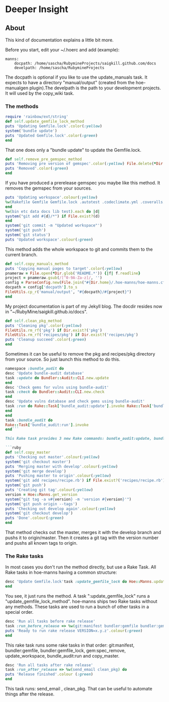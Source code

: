 # Deeper Insight

## About

This kind of documentation explains a little bit more. 

Before you start, edit your ~/.hoerc and add (example):

```
manns: 
    docpath: /home/sascha/RubymineProjects/saigkill.github.com/docs 
    develpath: /home/sascha/RubymineProjects
```

The docpath is optional if you like to use the update_manuals task. It expects to have a directory "manual/output" (created from the hoe-manualgen plugin).The develpath is the path to your development projects. It will used by the copy_wiki task.

### The methods

```ruby
require 'rainbow/ext/string' 
def self.update_gemfile_lock_method 
puts 'Updating Gemfile.lock'.color(:yellow) 
system('bundle update') 
puts 'Updated Gemfile.lock'.color(:green) 
end
```

That one does only a "bundle update" to update the Gemfile.lock.

```ruby
def self.remove_pre_gemspec_method 
puts 'Removing pre version of gemspec'.color(:yellow) File.delete(*Dir.glob('*.gemspec')) 
puts 'Removed'.color(:green) 
end
```

If you have produced a prerelease gemspec you maybe like this method. It removes the gemspec from your sources.

```ruby
puts 'Updating workspace'.colour(:yellow) 
%w(Rakefile Gemfile Gemfile.lock .autotest .codeclimate.yml .coveralls.yml .gemnasium.yml .gitignore .index .rspec .rubocop.yml.scrutinizer.yml .travis.yml CODE_OF_CONDUCT.md config.reek CONTRIBUTING.md History.rdoc Index.yml LICENSE.rdoc MAINTENANCE.md Manifest.txt README.rdoc VERSION recipes/recipe.rb).each do |i| system("git add #{i}") if File.exist?(i) 
end 
%w(bin etc data docs lib test).each do |d| 
system("git add #{d}/*") if File.exist?(d) 
end 
system('git commit -m "Updated workspace"') 
system('git push') 
system('git status') 
puts 'Updated workspace'.colour(:green)
```

This method adds the whole workspace to git and commits them to the current branch.

```ruby
def self.copy_manuals_method 
puts 'Copying manual pages to target'.color(:yellow) 
pnameraw = File.open(*Dir.glob('README.*')) {|f| f.readline} 
project = pnameraw.gsub(/[^0-9A-Za-z]/, '') 
config = ParseConfig.new(File.join("#{Dir.home}/.hoe-manns/hoe-manns.cfg")) 
docpath = config['docpath'].to_s 
FileUtils.cp_r('manual/output', "#{docpath}/#{project}") 
end
```

My project documentation is part of my Jekyll blog. The docdir resides now in "~/RubyMine/saigkill.github.io/docs".

```ruby
def self.clean_pkg_method 
puts 'Cleaning pkg'.color(:yellow) 
FileUtils.rm_rf('pkg') if Dir.exist?('pkg') 
FileUtils.rm_rf('recipes/pkg') if Dir.exist?('recipes/pkg') 
puts 'Cleanup succeed'.color(:green) 
end
```

Sometimes it can be useful to remove the pkg and recipes/pkg directory from your source. So just launch this method to do this.

```ruby
namespace :bundle_audit do 
desc 'Update bundle-audit database' 
task :update do Bundler::Audit::CLI.new.update 
end 
desc 'Check gems for vulns using bundle-audit' 
task :check do Bundler::Audit::CLI.new.check 
end 
desc 'Update vulns database and check gems using bundle-audit' 
task :run do Rake::Task['bundle_audit:update'].invoke Rake::Task['bundle_audit:check'].invoke 
end 
end 
task :bundle_audit do 
Rake::Task['bundle_audit:run'].invoke 
end```

This Rake task provides 3 new Rake commands: bundle_audit:update, bundle_audit:run, and bundle_audit:check. A bundle_audit:run does bundle_audit:update and bundle_update:check. So you need in most cases just that one command.

```ruby
def self.copy_master 
puts 'Checking out master'.colour(:yellow) 
system('git checkout master') 
puts 'Merging master with develop'.colour(:yellow) 
system('git merge develop') 
puts 'Pushing master to origin'.colour(:yellow) 
system('git add recipes/recipe.rb') if File.exist?('recipes/recipe.rb') 
system('git push') 
puts 'Creating git tag'.colour(:yellow) 
version = Hoe::Manns.get_version 
system("git tag -a v#{version} -m 'version #{version}'") 
system('git push origin --tags') 
puts 'Checking out develop again'.colour(:yellow) 
system('git checkout develop') 
puts 'Done'.colour(:green) 
end
```

That method checks out the master, merges it with the develop branch and pushs it to origin/master. Then it creates a git tag with the version number and pushs all known tags to origin.

### The Rake tasks

In most cases you don't run the method directly, but use a Rake Task. All Rake tasks in hoe-manns having a common structure:

```ruby
desc 'Update Gemfile.lock'task :update_gemfile_lock do Hoe::Manns.update_gemfile_lock_method
end
```

You see, it just runs the method. A task ":update_gemfile_lock" runs a "update_gemfile_lock_method". hoe-manns ships two Rake tasks without any methods. These tasks are used to run a bunch of other tasks in a special order.

```ruby
desc 'Run all tasks before rake release' 
task :run_before_release => %w(git:manifest bundler:gemfile bundler:gemfile_lock gem:spec_remove update_workspace bundle_audit:run copy_master) do 
puts 'Ready to run rake release VERSION=x.y.z'.colour(:green) 
end
```

This rake task runs some rake tasks in that order: git:manifest, bundler:gemfile, bundler:gemfile_lock, gem:spec_remove, update_workspace, bundle_audit:run and copy_master.

```ruby
desc 'Run all tasks after rake release' 
task :run_after_release => %w(send_email clean_pkg) do 
puts 'Release finished'.colour (:green) 
end
```

This task runs: send_email , clean_pkg. That can be useful to automate things after the release.
